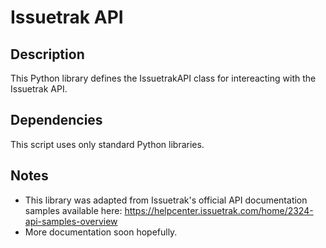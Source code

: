 # Issuetrak API
## Description

This Python library defines the IssuetrakAPI class for intereacting with the Issuetrak API.

## Dependencies

This script uses only standard Python libraries.

## Notes
* This library was adapted from Issuetrak's official API documentation samples available here: https://helpcenter.issuetrak.com/home/2324-api-samples-overview
* More documentation soon hopefully.
